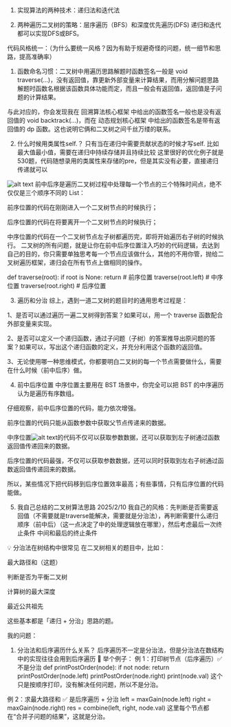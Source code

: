 1. 实现算法的两种技术：递归法和迭代法

2. 两种遍历二叉树的策略：层序遍历（BFS）和深度优先遍历(DFS)
递归和迭代都可以实现DFS或BFS。

代码风格统一：（为什么要统一风格？因为有助于规避奇怪的问题，统一细节和思路，提高准确率）
1. 函数命名习惯：二叉树中用遍历思路解题时函数签名一般是 void traverse(...)，没有返回值，靠更新外部变量来计算结果，而用分解问题思路解题时函数名根据该函数具体功能而定，而且一般会有返回值，返回值是子问题的计算结果。

与此对应的，你会发现我在 
回溯算法核心框架 中给出的函数签名一般也是没有返回值的 void backtrack(...)，而在 
动态规划核心框架 中给出的函数签名是带有返回值的 dp 函数。这也说明它俩和二叉树之间千丝万缕的联系。

2. 什么时候用类属性self.？
只有当在递归中需要贡献状态的时候才写self. 比如最大值最小值，需要在递归中持续存储并且持续比较
这里很好的优化例子就是530题，代码随想录用的类属性来存储的pre，但是其实没有必要，直接递归传递就可以 


![alt text](image.png)
前中后序是遍历二叉树过程中处理每一个节点的三个特殊时间点，绝不仅仅是三个顺序不同的 List：

前序位置的代码在刚刚进入一个二叉树节点的时候执行；

后序位置的代码在将要离开一个二叉树节点的时候执行；

中序位置的代码在一个二叉树节点左子树都遍历完，即将开始遍历右子树的时候执行。
二叉树的所有问题，就是让你在前中后序位置注入巧妙的代码逻辑，去达到自己的目的，你只需要单独思考每一个节点应该做什么，其他的不用你管，抛给二叉树遍历框架，递归会在所有节点上做相同的操作。

def traverse(root):
    if root is None:
        return
    # 前序位置
    traverse(root.left)
    # 中序位置
    traverse(root.right)
    # 后序位置

3. 遍历和分治
综上，遇到一道二叉树的题目时的通用思考过程是：

1、是否可以通过遍历一遍二叉树得到答案？如果可以，用一个 traverse 函数配合外部变量来实现。

2、是否可以定义一个递归函数，通过子问题（子树）的答案推导出原问题的答案？如果可以，写出这个递归函数的定义，并充分利用这个函数的返回值。

3、无论使用哪一种思维模式，你都要明白二叉树的每一个节点需要做什么，需要在什么时候（前中后序）做。

4. 前中后序位置
中序位置主要用在 BST 场景中，你完全可以把 BST 的中序遍历认为是遍历有序数组。

仔细观察，前中后序位置的代码，能力依次增强。

前序位置的代码只能从函数参数中获取父节点传递来的数据。

中序位置![alt text](image.png)的代码不仅可以获取参数数据，还可以获取到左子树通过函数返回值传递回来的数据。

后序位置的代码最强，不仅可以获取参数数据，还可以同时获取到左右子树通过函数返回值传递回来的数据。

所以，某些情况下把代码移到后序位置效率最高；有些事情，只有后序位置的代码能做。

5. 我自己总结的二叉树算法思路 2025/2/10
  我自己的风格：先判断是否需要返回值（不需要就是traverse能解决，需要就是分治法），再判断需要什么递归顺序（前中后）（这一点决定了中的处理逻辑放在哪里），然后考虑最后一次终止条件  中间和最后的终止条件


  💡 分治法在树结构中很常见
在二叉树相关的题目中，比如：

最大路径和（这题）

判断是否为平衡二叉树

计算树的最大深度

最近公共祖先

这些基本都是「递归 + 分治」思路的题。


我的问题：
1. 分治法和后序遍历什么关系？
后序遍历不一定是分治法，但是分治法在数结构中的实现往往会用到后序遍历
🧠 举个例子：
例 1：打印树节点（后序遍历）✅ 不是分治
def printPostOrder(node):
    if not node:
        return
    printPostOrder(node.left)
    printPostOrder(node.right)
    print(node.val)
这个只是按顺序打印，没有解决任何问题，所以不是分治。

例 2：求最大路径和 ✅ 是后序遍历 + 分治
left = maxGain(node.left)
right = maxGain(node.right)
res = combine(left, right, node.val)
这里每个节点都在“合并子问题的结果”，这就是分治。


